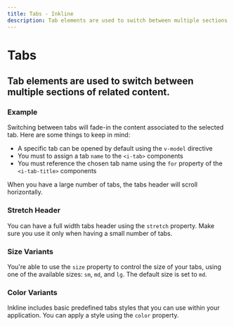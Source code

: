 ```yaml
---
title: Tabs - Inkline
description: Tab elements are used to switch between multiple sections of related content. 
---
```


<script setup>
import {
    ITabsBasicExample,
    ITabsColorVariantsExample,
    ITabsSizeVariantsExample,
    ITabsStretchExample
} from '@inkline/inkline/components/ITabs/examples';
import { default as ITabsBasicExampleHTML } from '@inkline/inkline/components/ITabs/examples/basic.html?raw';
import { default as ITabsBasicExampleJS } from '@inkline/inkline/components/ITabs/examples/basic.js?raw';
import { default as ITabsColorVariantsExampleHTML } from '@inkline/inkline/components/ITabs/examples/color-variants.html?raw';
import { default as ITabsColorVariantsExampleJS } from '@inkline/inkline/components/ITabs/examples/color-variants.js?raw';
import { default as ITabsSizeVariantsExampleHTML } from '@inkline/inkline/components/ITabs/examples/size-variants.html?raw';
import { default as ITabsSizeVariantsExampleJS } from '@inkline/inkline/components/ITabs/examples/size-variants.js?raw';
import { default as ITabsStretchExampleHTML } from '@inkline/inkline/components/ITabs/examples/stretch.html?raw';
import { default as ITabsStretchExampleJS } from '@inkline/inkline/components/ITabs/examples/stretch.js?raw';
</script>

# Tabs
## Tab elements are used to switch between multiple sections of related content. 

### Example
Switching between tabs will fade-in the content associated to the selected tab. Here are some things to keep in mind:
- A specific tab can be opened by default using the `v-model` directive
- You must to assign a tab `name` to the `<i-tab>` components
- You must reference the chosen tab name using the `for` property of the `<i-tab-title>` components

<example :component="ITabsBasicExample" :html="ITabsBasicExampleHTML" :js="ITabsBasicExampleJS"></example>

When you have a large number of tabs, the tabs header will scroll horizontally.

### Stretch Header
You can have a full width tabs header using the `stretch` property. Make sure you use it only when having a small number of tabs.

<example :component="ITabsStretchExample" :html="ITabsStretchExampleHTML" :js="ITabsStretchExampleJS"></example>

### Size Variants
You're able to use the `size` property to control the size of your tabs, using one of the available sizes: `sm`, `md`, and `lg`. 
The default size is set to `md`.

<example :component="ITabsSizeVariantsExample" :html="ITabsSizeVariantsExampleHTML" :js="ITabsSizeVariantsExampleJS"></example>

### Color Variants
Inkline includes basic predefined tabs styles that you can use within your application. You can apply a style using the `color` property.

<example :component="ITabsColorVariantsExample" :html="ITabsColorVariantsExampleHTML" :js="ITabsColorVariantsExampleJS"></example>
